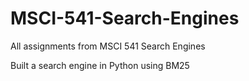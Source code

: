 # MSCI-541-Search-Engines
All assignments from MSCI 541 Search Engines

Built a search engine in Python using BM25
